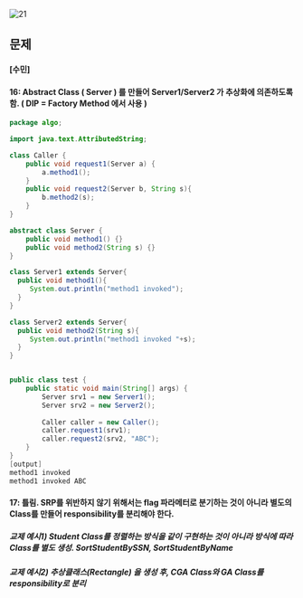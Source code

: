 ![21](https://user-images.githubusercontent.com/69576676/132937972-fdc9375b-e9d6-4ee3-8de7-d20f5235c8ab.JPG)

문제 
----
#### [수민]
#### 16:  Abstract Class ( Server ) 를 만들어 Server1/Server2 가 추상화에 의존하도록 함. ( DIP = Factory Method 에서 사용 )
```java
package algo;

import java.text.AttributedString;

class Caller {	
    public void request1(Server a) {
        a.method1();
    }
    public void request2(Server b, String s){
        b.method2(s);
    }  
}

abstract class Server {
	public void method1() {}
	public void method2(String s) {}
}

class Server1 extends Server{
  public void method1(){
     System.out.println("method1 invoked");
  }
}

class Server2 extends Server{
  public void method2(String s){
     System.out.println("method1 invoked "+s);
  }
}


public class test {
	public static void main(String[] args) {
		Server srv1 = new Server1();
		Server srv2 = new Server2();
		
		Caller caller = new Caller();
		caller.request1(srv1);
		caller.request2(srv2, "ABC");
	}
}
[output]
method1 invoked
method1 invoked ABC
```
#### 17: 틀림. SRP를 위반하지 않기 위해서는 flag 파라메터로 분기하는 것이 아니라 별도의 Class를 만들어 responsibility를 분리해야 한다.
##### 교제 예시1) Student Class를 정렬하는 방식을 같이 구현하는 것이 아니라 방식에 따라 Class를 별도 생성. SortStudentBySSN, SortStudentByName
##### 교제 예시2) 추상클래스(Rectangle) 을 생성 후, CGA Class와 GA Class를 responsibility로 분리
